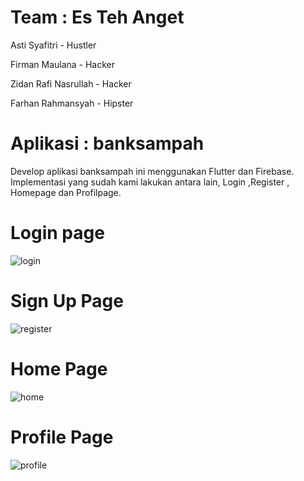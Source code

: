 # Team : Es Teh Anget

Asti Syafitri - Hustler

Firman Maulana - Hacker

Zidan Rafi Nasrullah - Hacker

Farhan Rahmansyah - Hipster

# Aplikasi : banksampah
Develop aplikasi banksampah ini menggunakan Flutter dan Firebase.
Implementasi yang sudah kami lakukan antara lain, Login ,Register , Homepage dan Profilpage.

# Login page

![login](https://github.com/rafinas2133/banksampah/assets/90997180/c0e491ce-cafc-4568-ad70-22c44e174741)

# Sign Up Page

![register](https://github.com/rafinas2133/banksampah/assets/90997180/8d744096-fbb8-419e-b62c-bf1451daa7ae)

# Home Page

![home](https://github.com/rafinas2133/banksampah/assets/90997180/dfdf9894-c2f9-4c86-aa63-26a5f9ad3504)

# Profile Page

![profile](https://github.com/rafinas2133/banksampah/assets/90997180/e0662fda-c804-47db-8da7-8efb44fc1b5c)


